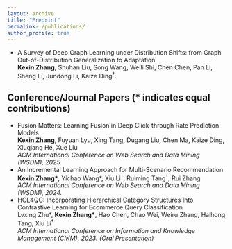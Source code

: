 ```yaml
---
layout: archive
title: "Preprint"
permalink: /publications/
author_profile: true
---
```


<ul>
<li>A Survey of Deep Graph Learning under Distribution Shifts: from Graph Out-of-Distribution Generalization to Adaptation<br />
<b>Kexin Zhang</b>, Shuhan Liu, Song Wang, Weili Shi, Chen Chen, Pan Li, Sheng Li, Jundong Li, Kaize Ding<sup>†</sup>.<br /></li>

</ul>

## Conference/Journal Papers (* indicates equal contributions)
<ul>
<li>Fusion Matters: Learning Fusion in Deep Click-through Rate Prediction Models<br />
<b>Kexin Zhang</b>, Fuyuan Lyu, Xing Tang, Dugang Liu, Chen Ma, Kaize Ding, Xiuqiang He, Xue Liu<br />
<i>ACM International Conference on Web Search and Data Mining (WSDM), 2025.</i><br /></li>

<li>An Incremental Learning Approach for Multi-Scenario Recommendation<br />
<b>Kexin Zhang*</b>, Yichao Wang*, Xiu Li<sup>†</sup>, Ruiming Tang<sup>†</sup>, Rui Zhang<br />
<i>ACM International Conference on Web Search and Data Mining (WSDM), 2024.</i><br /></li>

<li>HCL4QC: Incorporating Hierarchical Category Structures Into Contrastive Learning for Ecommerce Query Classification<br />
Lvxing Zhu*, <b>Kexin Zhang*</b>, Hao Chen, Chao Wei, Weiru Zhang, Haihong Tang, Xiu Li<sup>†</sup><br />
<i>ACM International Conference on Information and Knowledge Management (CIKM), 2023. (Oral Presentation)</i><br /></li>

</ul>
